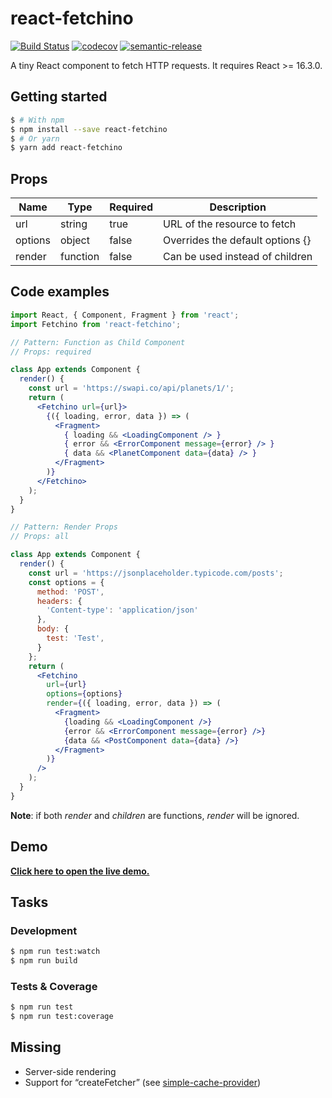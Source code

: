 # react-fetchino

[![Build Status](https://travis-ci.org/lssmn/react-fetchino.svg?branch=master)](https://travis-ci.org/lssmn/react-fetchino)
[![codecov](https://codecov.io/gh/lssmn/react-fetchino/branch/master/graph/badge.svg)](https://codecov.io/gh/lssmn/react-fetchino)
[![semantic-release](https://img.shields.io/badge/%20%20%F0%9F%93%A6%F0%9F%9A%80-semantic--release-e10079.svg)](https://github.com/semantic-release/semantic-release)

A tiny React component to fetch HTTP requests. It requires React >= 16.3.0.

## Getting started

```sh
$ # With npm
$ npm install --save react-fetchino
$ # Or yarn
$ yarn add react-fetchino
```

## Props

| Name    | Type     | Required | Description                      |
|---------|----------|----------|----------------------------------|
| url     | string   | true     | URL of the resource to fetch     |
| options | object   | false    | Overrides the default options {} |
| render  | function | false    | Can be used instead of children  |

## Code examples

```jsx
import React, { Component, Fragment } from 'react';
import Fetchino from 'react-fetchino';

// Pattern: Function as Child Component
// Props: required

class App extends Component {
  render() {
    const url = 'https://swapi.co/api/planets/1/';
    return (
      <Fetchino url={url}>
        {({ loading, error, data }) => (
          <Fragment>
            { loading && <LoadingComponent /> }
            { error && <ErrorComponent message={error} /> }
            { data && <PlanetComponent data={data} /> }
          </Fragment>
        )}
      </Fetchino>
    );
  }
}

// Pattern: Render Props
// Props: all

class App extends Component {
  render() {
    const url = 'https://jsonplaceholder.typicode.com/posts';
    const options = {
      method: 'POST',
      headers: {
        'Content-type': 'application/json'
      },
      body: {
        test: 'Test',
      }
    };
    return (
      <Fetchino
        url={url}
        options={options}
        render={({ loading, error, data }) => (
          <Fragment>
            {loading && <LoadingComponent />}
            {error && <ErrorComponent message={error} />}
            {data && <PostComponent data={data} />}
          </Fragment>
        )}
      />
    );
  }
}
```

**Note**: if both _render_ and _children_ are functions, _render_ will be ignored.

## Demo

[**Click here to open the live demo.**](https://codesandbox.io/s/ojjy62kn6y)

## Tasks

### Development

```sh
$ npm run test:watch
$ npm run build
```

### Tests & Coverage

```sh
$ npm run test
$ npm run test:coverage
```

## Missing

- Server-side rendering
- Support for “createFetcher” (see [simple-cache-provider](https://github.com/facebook/react/tree/master/packages/simple-cache-provider))
